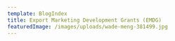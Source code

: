 ```yaml
---
template: BlogIndex
title: Export Marketing Development Grants (EMDG)
featuredImage: /images/uploads/wade-meng-381499.jpg
---
```

